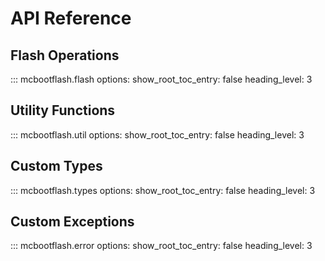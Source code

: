 # API Reference

## Flash Operations

::: mcbootflash.flash
    options:
      show_root_toc_entry: false
      heading_level: 3

## Utility Functions

::: mcbootflash.util
    options:
      show_root_toc_entry: false
      heading_level: 3

## Custom Types

::: mcbootflash.types
    options:
      show_root_toc_entry: false
      heading_level: 3

## Custom Exceptions

::: mcbootflash.error
    options:
      show_root_toc_entry: false
      heading_level: 3

